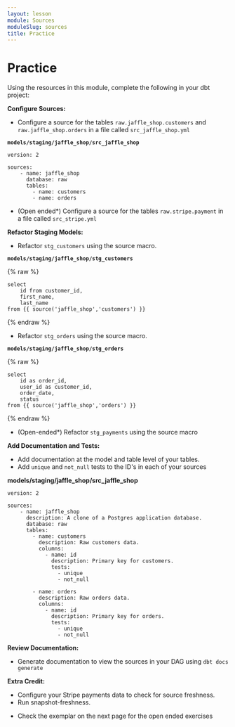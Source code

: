 ```yaml
---
layout: lesson
module: Sources
moduleSlug: sources
title: Practice
---
```


# Practice 
Using the resources in this module, complete the following in your dbt project:

**Configure Sources:**
- Configure a source for the tables `raw.jaffle_shop.customers` and `raw.jaffle_shop.orders` in a file called `src_jaffle_shop.yml`

**`models/staging/jaffle_shop/src_jaffle_shop`**

```
version: 2

sources:
    - name: jaffle_shop
      database: raw
      tables:
        - name: customers
        - name: orders
```

- (Open ended*) Configure a source for the tables `raw.stripe.payment` in a file called `src_stripe.yml`

**Refactor Staging Models:**
- Refactor `stg_customers` using the source macro.

**`models/staging/jaffle_shop/stg_customers`**

{% raw %}
```
select 
    id from customer_id,
    first_name,
    last_name
from {{ source('jaffle_shop','customers') }}
```
{% endraw %}

- Refactor `stg_orders` using the source macro.

**`models/staging/jaffle_shop/stg_orders`**

{% raw %}
```
select
    id as order_id,
    user_id as customer_id,
    order_date,
    status
from {{ source('jaffle_shop','orders') }}
```
{% endraw %}

- (Open-ended*) Refactor `stg_payments` using the source macro 

**Add Documentation and Tests:**
- Add documentation at the model and table level of your tables.
- Add `unique` and `not_null` tests to the ID's in each of your sources

**models/staging/jaffle_shop/src_jaffle_shop**

```
version: 2

sources:
    - name: jaffle_shop
      description: A clone of a Postgres application database.
      database: raw
      tables:
        - name: customers
          description: Raw customers data.
          columns:
            - name: id
              description: Primary key for customers.
              tests:
                - unique
                - not_null
              
        - name: orders
          description: Raw orders data.
          columns:
            - name: id
              description: Primary key for orders.
              tests:
                - unique
                - not_null
```


**Review Documentation:**
- Generate documentation to view the sources in your DAG using `dbt docs generate`

**Extra Credit:**
- Configure your Stripe payments data to check for source freshness.
- Run snapshot-freshness.

* Check the exemplar on the next page for the open ended exercises